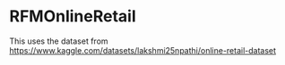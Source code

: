 # RFMOnlineRetail

This uses the dataset from https://www.kaggle.com/datasets/lakshmi25npathi/online-retail-dataset
